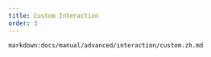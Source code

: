 ```yaml
---
title: Custom Interaction
order: 3
---
```


`markdown:docs/manual/advanced/interaction/custom.zh.md`
